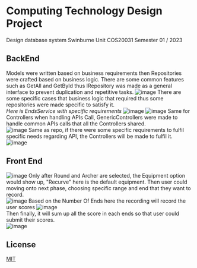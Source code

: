 # Computing Technology Design Project

Design database system Swinburne Unit COS20031 Semester 01 / 2023

## BackEnd

Models were written based on business requirements then Repositories were crafted based on business logic.
There are some common features such as GetAll and GetById thus IRepository was made as a general interface to prevent duplication and repetitive tasks.
![image](https://github.com/InfiniteBlanK3T/Computing-Technology-Design-Project/assets/94949422/28bb9152-5caf-427a-8671-601106579511)
There are some specific cases that business logic that required thus some repositories were made specific to satisfy it.\
*Here is EndsService with specific requirements*
![image](https://github.com/InfiniteBlanK3T/Computing-Technology-Design-Project/assets/94949422/7401d888-a4fe-4a95-aa69-c5b61ee8a3ba)
![image](https://github.com/InfiniteBlanK3T/Computing-Technology-Design-Project/assets/94949422/697ff732-c1c1-4035-b970-4aefd3999225)
Same for Controllers when handling APIs Call, GenericControllers were made to handle common APIs calls that all the Controllers shared.\
![image](https://github.com/InfiniteBlanK3T/Computing-Technology-Design-Project/assets/94949422/777821dd-f3dd-460b-b7ed-028ceba49598)
Same as repo, if there were some specific requirements to fulfil specific needs regarding API, the Controllers will be made to fulfil it.\
![image](https://github.com/InfiniteBlanK3T/Computing-Technology-Design-Project/assets/94949422/2c752a2c-1de1-401c-8f42-5ae62af20ae1)

## Front End

![image](https://github.com/InfiniteBlanK3T/Computing-Technology-Design-Project/assets/94949422/d482d769-f900-4cc3-8a5b-e626d0a32c8d)
Only after Round and Archer are selected, the Equipment option would show up, "Recurve" here is the default equipment. Then user could moving onto next phase, choosing specific range and end that they want to record.\
![image](https://github.com/InfiniteBlanK3T/Computing-Technology-Design-Project/assets/94949422/bf073954-b053-4d1d-8215-8409b5760f70)
Based on the Number Of Ends here the recording will record the user scores
![image](https://github.com/InfiniteBlanK3T/Computing-Technology-Design-Project/assets/94949422/59be59e1-ac43-468f-81fb-a3296b1d7df1)\
Then finally, it will sum up all the score in each ends so that user could submit their scores.\
![image](https://github.com/InfiniteBlanK3T/Computing-Technology-Design-Project/assets/94949422/954c4064-8396-442f-b612-8d8eac3cbc65)

## License

[MIT](https://choosealicense.com/licenses/mit/)
